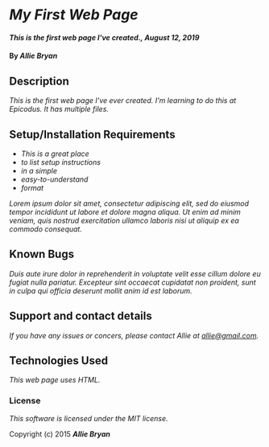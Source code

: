 # _My First Web Page_

#### _This is the first web page I've created., August 12, 2019_

#### By _**Allie Bryan**_

## Description

_This is the first web page I've ever created.  I'm learning to do this at Epicodus.  It has multiple files._

## Setup/Installation Requirements

* _This is a great place_
* _to list setup instructions_
* _in a simple_
* _easy-to-understand_
* _format_

_Lorem ipsum dolor sit amet, consectetur adipiscing elit, sed do eiusmod tempor incididunt ut labore et dolore magna aliqua. Ut enim ad minim veniam, quis nostrud exercitation ullamco laboris nisi ut aliquip ex ea commodo consequat._

## Known Bugs

_Duis aute irure dolor in reprehenderit in voluptate velit esse cillum dolore eu fugiat nulla pariatur. Excepteur sint occaecat cupidatat non proident, sunt in culpa qui officia deserunt mollit anim id est laborum._

## Support and contact details

_If you have any issues or concers, please contact Allie at allie@gmail.com._

## Technologies Used

_This web page uses HTML._

### License

*This software is licensed under the MIT license.*

Copyright (c) 2015 **_Allie Bryan_**
